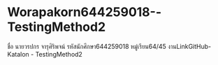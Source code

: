 # Worapakorn644259018--TestingMethod2
 ชื่อ นายวรปกร จารุศิริพจน์ รหัสนักศึกษา644259018 หมู่เรียน64/45 งานLinkGitHub-Katalon - TestingMethod2
